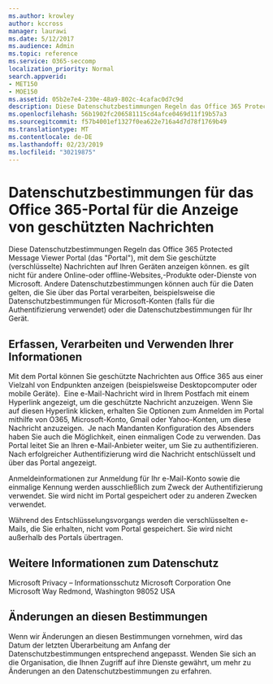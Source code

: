 ```yaml
---
ms.author: krowley
author: kccross
manager: laurawi
ms.date: 5/12/2017
ms.audience: Admin
ms.topic: reference
ms.service: O365-seccomp
localization_priority: Normal
search.appverid:
- MET150
- MOE150
ms.assetid: 05b2e7e4-230e-48a9-802c-4cafac0d7c9d
description: Diese Datenschutzbestimmungen Regeln das Office 365 Protected Message Viewer Portal (das "Portal"), mit dem Sie geschützte (verschlüsselte) Nachrichten auf Ihren Geräten anzeigen können. es gilt nicht für andere Online-oder offline-Websites,-Produkte oder-Dienste von Microsoft. Andere Datenschutzbestimmungen können auch für die Daten gelten, die Sie über das Portal verarbeiten, beispielsweise die Datenschutzbestimmungen für Microsoft-Konten (falls für die Authentifizierung verwendet) oder die Datenschutzbestimmungen für Ihr Gerät.
ms.openlocfilehash: 56b1902fc206581115cd4afce0469d11f19b57a3
ms.sourcegitcommit: f57b4001ef1327f0ea622e716a4d7d78f1769b49
ms.translationtype: MT
ms.contentlocale: de-DE
ms.lasthandoff: 02/23/2019
ms.locfileid: "30219875"
---
```

# <a name="office-365-protected-message-viewer-portal-privacy-statement"></a>Datenschutzbestimmungen für das Office 365-Portal für die Anzeige von geschützten Nachrichten

Diese Datenschutzbestimmungen Regeln das Office 365 Protected Message Viewer Portal (das "Portal"), mit dem Sie geschützte (verschlüsselte) Nachrichten auf Ihren Geräten anzeigen können. es gilt nicht für andere Online-oder offline-Websites,-Produkte oder-Dienste von Microsoft. Andere Datenschutzbestimmungen können auch für die Daten gelten, die Sie über das Portal verarbeiten, beispielsweise die Datenschutzbestimmungen für Microsoft-Konten (falls für die Authentifizierung verwendet) oder die Datenschutzbestimmungen für Ihr Gerät.

## <a name="collection-processing-and-use-of-your-information"></a>Erfassen, Verarbeiten und Verwenden Ihrer Informationen

Mit dem Portal können Sie geschützte Nachrichten aus Office 365 aus einer Vielzahl von Endpunkten anzeigen (beispielsweise Desktopcomputer oder mobile Geräte).  Eine e-Mail-Nachricht wird in Ihrem Postfach mit einem Hyperlink angezeigt, um die geschützte Nachricht anzuzeigen. Wenn Sie auf diesen Hyperlink klicken, erhalten Sie Optionen zum Anmelden im Portal mithilfe von O365, Microsoft-Konto, Gmail oder Yahoo-Konten, um diese Nachricht anzuzeigen.  Je nach Mandanten Konfiguration des Absenders haben Sie auch die Möglichkeit, einen einmaligen Code zu verwenden. Das Portal leitet Sie an Ihren e-Mail-Anbieter weiter, um Sie zu authentifizieren. Nach erfolgreicher Authentifizierung wird die Nachricht entschlüsselt und über das Portal angezeigt.

Anmeldeinformationen zur Anmeldung für Ihr e-Mail-Konto sowie die einmalige Kennung werden ausschließlich zum Zweck der Authentifizierung verwendet. Sie wird nicht im Portal gespeichert oder zu anderen Zwecken verwendet.

Während des Entschlüsselungsvorgangs werden die verschlüsselten e-Mails, die Sie erhalten, nicht vom Portal gespeichert. Sie wird nicht außerhalb des Portals übertragen.

## <a name="for-more-information-about-privacy"></a>Weitere Informationen zum Datenschutz

Microsoft Privacy – Informationsschutz Microsoft Corporation One Microsoft Way Redmond, Washington 98052 USA

##     <a name="changes-to-this-statement"></a>Änderungen an diesen Bestimmungen

Wenn wir Änderungen an diesen Bestimmungen vornehmen, wird das Datum der letzten Überarbeitung am Anfang der Datenschutzbestimmungen entsprechend angepasst. Wenden Sie sich an die Organisation, die Ihnen Zugriff auf ihre Dienste gewährt, um mehr zu Änderungen an den Datenschutzbestimmungen zu erfahren.


